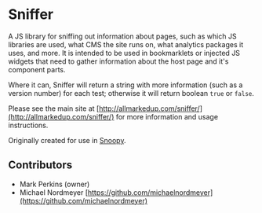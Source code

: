 Sniffer
=======

A JS library for sniffing out information about pages, such as which JS libraries are used, what CMS the site runs on, what analytics packages it uses, and more. It is intended to be used in bookmarklets or injected JS widgets that need to gather information about the host page and it's component parts.

Where it can, Sniffer will return a string with more information (such as a version number) for each test; otherwise it will return boolean `true` or `false`.

Please see the main site at [http://allmarkedup.com/sniffer/](http://allmarkedup.com/sniffer/) for more information and usage instructions.

Originally created for use in [Snoopy](https://github.com/allmarkedup/snoopy).


Contributors
------------

* Mark Perkins (owner)
* Michael Nordmeyer [https://github.com/michaelnordmeyer](https://github.com/michaelnordmeyer)
